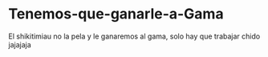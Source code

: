 # Tenemos-que-ganarle-a-Gama
El shikitimiau no la pela y le ganaremos al gama,  solo hay que trabajar chido jajajaja
